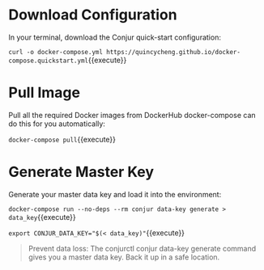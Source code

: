 
# Download Configuration
In your terminal, download the Conjur quick-start configuration:

`curl -o docker-compose.yml https://quincycheng.github.io/docker-compose.quickstart.yml`{{execute}}

# Pull Image
Pull all the required Docker images from DockerHub
docker-compose can do this for you automatically:

`docker-compose pull`{{execute}}

# Generate Master Key
Generate your master data key and load it into the environment:

`docker-compose run --no-deps --rm conjur data-key generate > data_key`{{execute}}

`export CONJUR_DATA_KEY="$(< data_key)"`{{execute}}

> Prevent data loss:
> The conjurctl conjur data-key generate command gives you a master data key. Back it up in a safe location.
